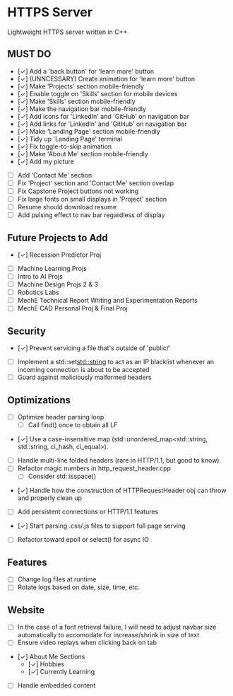# HTTPS Server
Lightweight HTTPS server written in C++

## MUST DO 
- [✓] Add a 'back button' for 'learn more' button
- [✓] (UNNCESSARY) Create animation for 'learn more' button
- [✓] Make 'Projects' section mobile-friendly
- [✓] Enable toggle on 'Skills' section for mobile devices
- [✓] Make 'Skills' section mobile-friendly
- [✓] Make the navigation bar mobile-friendly
- [✓] Add icons for 'LinkedIn' and 'GitHub' on navigation bar
- [✓] Add links for 'LinkedIn' and 'GitHub' on navigation bar
- [✓] Make 'Landing Page' section mobile-friendly
- [✓] Tidy up 'Landing Page' terminal
- [✓] Fix toggle-to-skip animation
- [✓] Make 'About Me' section mobile-friendly
- [✓] Add my picture
- [ ] Add 'Contact Me' section
- [ ] Fix 'Project' section and 'Contact Me' section overlap
- [ ] Fix Capstone Project buttons not working
- [ ] Fix large fonts on small displays in 'Project' section
- [ ] Resume should download resume
- [ ] Add pulsing effect to nav bar regardless of display

## Future Projects to Add
- [✓] Recession Predictor Proj
- [ ] Machine Learning Projs
- [ ] Intro to AI Projs
- [ ] Machine Design Projs 2 & 3
- [ ] Robotics Labs
- [ ] MechE Technical Report Writing and Experimentation Reports
- [ ] MechE CAD Personal Proj & Final Proj

## Security
- [✓] Prevent servicing a file that's outside of 'public/'
- [ ] Implement a std::set<std::string> to act as an IP blacklist whenever an incoming connection is about to be accepted
- [ ] Guard against maliciously malformed headers

## Optimizations
- [ ] Optimize header parsing loop  
  - [ ] Call find() once to obtain all LF
- [✓] Use a case-insensitive map (std::unordered_map<std::string, std::string, ci_hash, ci_equal>).
- [ ] Handle multi-line folded headers (rare in HTTP/1.1, but good to know).
- [ ] Refactor magic numbers in http_request_header.cpp
  - [ ] Consider std::isspace()
- [✓] Handle how the construction of HTTPRequestHeader obj can throw and properly clean up
- [ ] Add persistent connections or HTTP/1.1 features
- [✓] Start parsing .css/.js files to support full page serving
- [ ] Refactor toward epoll or select() for async IO

## Features
- [ ] Change log files at runtime
- [ ] Rotate logs based on date, size, time, etc.

## Website
- [ ] In the case of a font retrieval failure, I will need to adjust navbar size automatically to accomodate for increase/shrink in size of text
- [ ] Ensure video replays when clicking back on tab
- [✓] About Me Sections
  - [✓] Hobbies
  - [✓] Currently Learning
- [ ] Handle embedded content
  